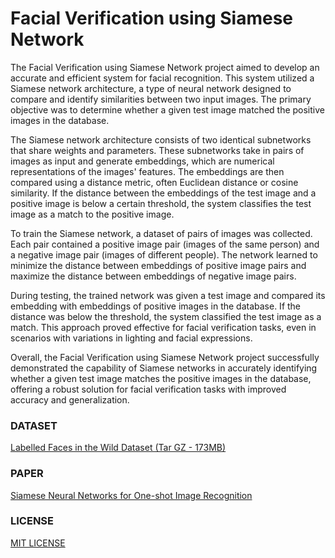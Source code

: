 # Facial Verification using Siamese Network
The Facial Verification using Siamese Network project aimed to develop an accurate and efficient system for facial recognition. This system utilized a Siamese network architecture, a type of neural network designed to compare and identify similarities between two input images. The primary objective was to determine whether a given test image matched the positive images in the database.

The Siamese network architecture consists of two identical subnetworks that share weights and parameters. These subnetworks take in pairs of images as input and generate embeddings, which are numerical representations of the images' features. The embeddings are then compared using a distance metric, often Euclidean distance or cosine similarity. If the distance between the embeddings of the test image and a positive image is below a certain threshold, the system classifies the test image as a match to the positive image.

To train the Siamese network, a dataset of pairs of images was collected. Each pair contained a positive image pair (images of the same person) and a negative image pair (images of different people). The network learned to minimize the distance between embeddings of positive image pairs and maximize the distance between embeddings of negative image pairs.

During testing, the trained network was given a test image and compared its embedding with embeddings of positive images in the database. If the distance was below the threshold, the system classified the test image as a match. This approach proved effective for facial verification tasks, even in scenarios with variations in lighting and facial expressions.

Overall, the Facial Verification using Siamese Network project successfully demonstrated the capability of Siamese networks in accurately identifying whether a given test image matches the positive images in the database, offering a robust solution for facial verification tasks with improved accuracy and generalization.

### DATASET
[Labelled Faces in the Wild Dataset (Tar GZ - 173MB)](http://vis-www.cs.umass.edu/lfw/#download)

### PAPER
[Siamese Neural Networks for One-shot Image Recognition](https://www.cs.cmu.edu/~rsalakhu/papers/oneshot1.pdf)

### LICENSE
[MIT LICENSE](LICENSE)
